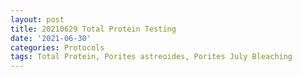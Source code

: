 ```yaml
---
layout: post
title: 20210629 Total Protein Testing
date: '2021-06-30'
categories: Protocols
tags: Total Protein, Porites astreoides, Porites July Bleaching
---
```

